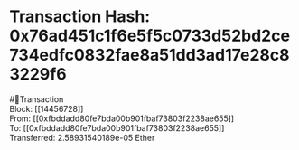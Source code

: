 
Transaction Hash: 0x76ad451c1f6e5f5c0733d52bd2ce734edfc0832fae8a51dd3ad17e28c83229f6
====================================================================================
  
#💸Transaction  
Block: [[14456728]]  
From: [[0xfbddadd80fe7bda00b901fbaf73803f2238ae655]]  
To: [[0xfbddadd80fe7bda00b901fbaf73803f2238ae655]]  
Transferred: 2.58931540189e-05 Ether